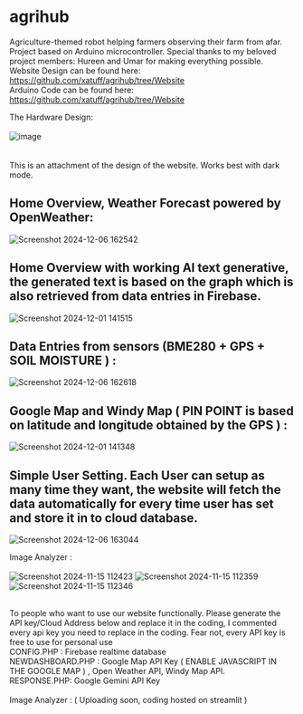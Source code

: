 # agrihub
Agriculture-themed robot helping farmers observing their farm from afar. Project based on Arduino microcontroller. 
Special thanks to my beloved project members: Hureen and Umar for making everything possible. <br>
Website Design can be found here: https://github.com/xatuff/agrihub/tree/Website <br>
Arduino Code can be found here: https://github.com/xatuff/agrihub/tree/Website



The Hardware Design:
<br><br>
![image](https://github.com/user-attachments/assets/cca4e9af-e968-4174-823d-48322e31a397)
<br><br><br>
This is an attachment of the design of the website. Works best with dark mode.
<h2>Home Overview, Weather Forecast powered by OpenWeather:</h2>

![Screenshot 2024-12-06 162542](https://github.com/user-attachments/assets/b92eb1e3-0462-4842-9b0b-60f01bdb85d3)

<h2>Home Overview with working AI text generative, the generated text is based on the graph which is also retrieved from data entries in Firebase.</h2>

![Screenshot 2024-12-01 141515](https://github.com/user-attachments/assets/3c5b5300-ef3a-45eb-9963-70561dbf08ef)

<h2>Data Entries from sensors (BME280 + GPS + SOIL MOISTURE ) :</h2>

![Screenshot 2024-12-06 162618](https://github.com/user-attachments/assets/e06a2e25-4850-43a0-b617-2fea4e08dae8)

<h2>Google Map and Windy Map ( PIN POINT is based on latitude and longitude obtained by the GPS ) :</h2>

![Screenshot 2024-12-01 141348](https://github.com/user-attachments/assets/e6877993-5991-4e37-a247-ddefee684494)

<h2>Simple User Setting. Each User can setup as many time they want, the website will fetch the data automatically for every time user has set and store it in to cloud database.</h2>

![Screenshot 2024-12-06 163044](https://github.com/user-attachments/assets/655d87a7-4eaa-4b52-801a-0ce2f41c9d65)

Image Analyzer :
<br><br>
![Screenshot 2024-11-15 112423](https://github.com/user-attachments/assets/82c16be2-b533-4b9e-9582-af29419e959f)
![Screenshot 2024-11-15 112359](https://github.com/user-attachments/assets/7caff123-999e-46d3-8e3f-9ea6bce8ac98)
![Screenshot 2024-11-15 112346](https://github.com/user-attachments/assets/f33cd56d-ccf8-460a-bdd8-c0790c3ebf35)

<br>
To people who want to use our website functionally. Please generate the API key/Cloud Address below and replace it in the coding, I commented every api key you need to replace in the coding.
Fear not, every API key is free to use for personal use
<br>
CONFIG.PHP : Firebase realtime database<br>
NEWDASHBOARD.PHP : Google Map API Key ( ENABLE JAVASCRIPT IN THE GOOGLE MAP ) , Open Weather API, Windy Map API.<br>
RESPONSE.PHP: Google Gemini API Key<br>
<br>
Image Analyzer : ( Uploading soon, coding hosted on streamlit )


